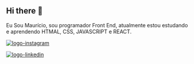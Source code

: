 ## Hi there 👋

<!--
**Mauricio3553/Mauricio3553** is a ✨ _special_ ✨ repository because its `README.md` (this file) appears on your GitHub profile.

Here are some ideas to get you started:

- 🔭 I’m currently working on ...
- 🌱 I’m currently learning ...
- 👯 I’m looking to collaborate on ...
- 🤔 I’m looking for help with ...
- 💬 Ask me about ...
- 📫 How to reach me: ...
- 😄 Pronouns: ...
- ⚡ Fun fact: ...
-->
Eu Sou Maurício, sou programador Front End, atualmente estou estudando e aprendendo HTMAL, CSS, JAVASCRIPT e REACT.

<a href="https://www.instagram.com/mauricioleite3553/" target="_blank">  <img src="https://img.shields.io/badge/-Instagram-%23E4405F?style=for-the-badge&logo=instagram&logoColor=white)](https://www.instagram.com/SEUUSERNAME/" alt="logo-instagram"> </a>
<br>

<a href="https://www.linkedin.com/in/mauricio-leite-3b8382356/" target="_blank">  <img src="https://img.shields.io/badge/LinkedIn-0077B5?style=for-the-badge&logo=linkedin&logoColor=white" alt="logo-linkedin">  </a>
